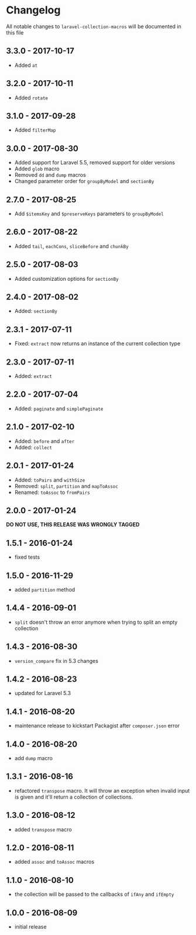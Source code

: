 # Changelog

All notable changes to `laravel-collection-macros` will be documented in this file

## 3.3.0 - 2017-10-17
- Added `at`

## 3.2.0 - 2017-10-11
- Added `rotate`

## 3.1.0 - 2017-09-28
- Added `filterMap`

## 3.0.0 - 2017-08-30
- Added support for Laravel 5.5, removed support for older versions
- Added `glob` macro
- Removed `dd` and `dump` macros
- Changed parameter order for `groupByModel` and `sectionBy`

## 2.7.0 - 2017-08-25
- Add `$itemsKey` and `$preserveKeys` parameters to `groupByModel`

## 2.6.0 - 2017-08-22

- Added `tail`, `eachCons`, `sliceBefore` and `chunkBy`

## 2.5.0 - 2017-08-03
- Added customization options for `sectionBy`

## 2.4.0 - 2017-08-02
- Added: `sectionBy`

## 2.3.1 - 2017-07-11
- Fixed: `extract` now returns an instance of the current collection type

## 2.3.0 - 2017-07-11
- Added: `extract`

## 2.2.0 - 2017-07-04
- Added: `paginate` and `simplePaginate`

## 2.1.0 - 2017-02-10
- Added: `before` and `after`
- Added: `collect`

## 2.0.1 - 2017-01-24

- Added: `toPairs` and `withSize`
- Removed: `split`, `partition` and `mapToAssoc`
- Renamed: `toAssoc` to `fromPairs`

## 2.0.0 - 2017-01-24

**DO NOT USE, THIS RELEASE WAS WRONGLY TAGGED**

## 1.5.1 - 2016-01-24
- fixed tests

## 1.5.0 - 2016-11-29
- added `partition` method

## 1.4.4 - 2016-09-01
- `split` doesn't throw an error anymore when trying to split an empty collection

## 1.4.3 - 2016-08-30
- `version_compare` fix in 5.3 changes

## 1.4.2 - 2016-08-23
- updated for Laravel 5.3

## 1.4.1 - 2016-08-20

- maintenance release to kickstart Packagist after `composer.json` error

## 1.4.0 - 2016-08-20

- add `dump` macro

## 1.3.1 - 2016-08-16

- refactored `transpose` macro. It will throw an exception when invalid input is given and it'll return a collection of collections.

## 1.3.0 - 2016-08-12

- added `transpose` macro

## 1.2.0 - 2016-08-11

- added `assoc` and `toAssoc` macros

## 1.1.0 - 2016-08-10

- the collection will be passed to the callbacks of `ifAny` and `ifEmpty`

## 1.0.0 - 2016-08-09

- initial release
